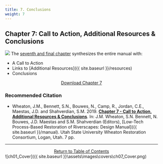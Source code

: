```yaml
---
title: 7. Conclusions
weight: 7
---
```


## Chapter 7:  Call to Action, Additional Resources & Conclusions

<a  href="https://usu.box.com/s/bkpi5652pysctdr9g9ye0q2yk5fv4los"><img class="float-right" src="{{ site.baseurl }}/assets/images/covers/Chap7.png"></a>
The [seventh and final chapter](https://usu.box.com/s/bkpi5652pysctdr9g9ye0q2yk5fv4los) synthesizes the entire manual with:
- A Call to Action
- Links to [Additional Resources]({{ site.baseurl }}/resources)
- Conclusions


<div align="center">
	<a class="hollow button" href="https://usu.box.com/s/bkpi5652pysctdr9g9ye0q2yk5fv4los"> Download Chapter 7 <i class="fa fa-file-pdf-o" aria-hidden="true"></i></a>
</div>


### Recommended Citation


- <a href="https://usu.box.com/s/bkpi5652pysctdr9g9ye0q2yk5fv4los" ><i class="fa fa-file-pdf-o" aria-hidden="true"></i></a> Wheaton, J.M., Bennett, S.N., Bouwes, N., Camp, R., Jordan, C.E., Maestas, J.D. and Shahverdian, S.M. 2019. [**Chapter 7 - Call to Action, Additional Resources & Conclusions**](https://usu.box.com/s/bkpi5652pysctdr9g9ye0q2yk5fv4los). In: J.M. Wheaton, S.N. Bennett, N. Bouwes, J.D. Maestas and S.M. Shahverdian (Editors), [Low-Tech Process-Based Restoration of Riverscapes: Design Manual]({{ site.baseurl }}/manual). Utah State University Wheaton Restoration Consortium, Logan, Utah. 7 pp.





------
<div align="center">
	<a class="hollow button" href="{{ site.baseurl }}/manual/"><i class="fa fa-arrow-circle-up" aria-hidden="true"></i>  Return to Table of Contents <i class="fa fa-list-ol" aria-hidden="true"></i></a>


</div>
![ch01_Cover]({{ site.baseurl }}\assets\images\covers\ch07_Cover.png)





